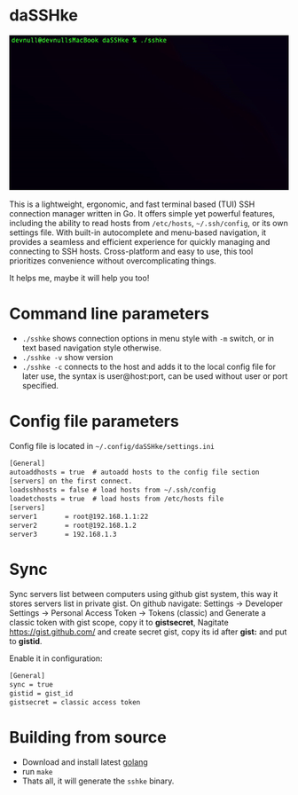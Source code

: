 # daSSHke

![My GIF](pic/sshke.gif)

This is a lightweight, ergonomic, and fast terminal based (TUI) SSH connection manager written in Go. It offers simple yet powerful features, including the ability to read hosts from `/etc/hosts`, `~/.ssh/config`, or its own settings file. With built-in autocomplete and menu-based navigation, it provides a seamless and efficient experience for quickly managing and connecting to SSH hosts. Cross-platform and 
easy to use, this tool prioritizes convenience without overcomplicating things.

It helps me, maybe it will help you too!

# Command line parameters

* `./sshke`    shows connection options in menu style with `-m` switch, or in text based navigation style otherwise.
* `./sshke -v` show version
* `./sshke -c` connects to the host and adds it to the local config file for later use, the syntax is user@host:port, can be used without user or port specified.

# Config file parameters

Config file is located in `~/.config/daSSHke/settings.ini`

```
[General]
autoaddhosts = true  # autoadd hosts to the config file section [servers] on the first connect.
loadsshhosts = false # load hosts from ~/.ssh/config
loadetchosts = true  # load hosts from /etc/hosts file
[servers]
server1       = root@192.168.1.1:22
server2       = root@192.168.1.2
server3       = 192.168.1.3
```

# Sync

Sync servers list between computers using github gist system, this way it stores servers list in private gist. On github navigate: Settings → Developer 
Settings → Personal Access Token  → Tokens (classic) and Generate a classic token with gist scope, copy it to **gistsecret**, Nagitate https://gist.github.com/ and 
create secret gist, copy its id after **gist:** and put to **gistid**.

Enable it in configuration:
```
[General]
sync = true
gistid = gist_id
gistsecret = classic access token
```

# Building from source

- Download and install latest [golang](https://go.dev)
- run `make`
- Thats all, it will generate the `sshke` binary.

